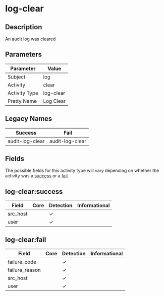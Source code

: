 log-clear
=========

Description
-----------
An audit log was cleared

Parameters
----------
| Parameter     | Value     |
| ------------- | --------- |
| Subject       | log       |
| Activity      | clear     |
| Activity Type | log-clear |
| Pretty Name   | Log Clear |

Legacy Names
------------
| Success             | Fail                |
| ------------------- | ------------------- |
| audit-log-clear<br> | audit-log-clear<br> |

Fields
------

The possible fields for this activity type will vary depending on whether the activity was a [success](#log-clearsuccess) or a [fail](#log-clearfail).


log-clear:success
-----------------

| Field    | Core | Detection | Informational |
| -------- | ---- | --------- | ------------- |
| src_host |      | &#10003;  |               |
| user     |      | &#10003;  |               |

log-clear:fail
--------------

| Field          | Core | Detection | Informational |
| -------------- | ---- | --------- | ------------- |
| failure_code   |      | &#10003;  |               |
| failure_reason |      | &#10003;  |               |
| src_host       |      | &#10003;  |               |
| user           |      | &#10003;  |               |